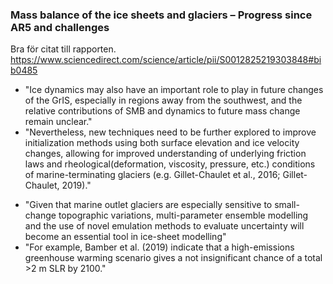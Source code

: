 ### Mass balance of the ice sheets and glaciers – Progress since AR5 and challenges
Bra för citat till rapporten.
https://www.sciencedirect.com/science/article/pii/S0012825219303848#bib0485
* "Ice dynamics may also have an important role to play in future changes of the GrIS, especially in regions away from the southwest, and the relative contributions of SMB and dynamics to future mass change remain unclear."
* "Nevertheless, new techniques need to be further explored to improve initialization methods using both surface elevation and ice velocity changes, allowing for improved understanding of underlying friction laws and rheological(deformation, viscosity, pressure, etc.) conditions of marine-terminating glaciers (e.g. Gillet-Chaulet et al., 2016; Gillet-Chaulet, 2019)."
- "Given that marine outlet glaciers are especially sensitive to small-change topographic variations, multi-parameter ensemble modelling and the use of novel emulation methods to evaluate uncertainty will become an essential tool in ice-sheet modelling"
- "For example, Bamber et al. (2019) indicate that a high-emissions greenhouse warming scenario gives a not insignificant chance of a total >2 m SLR by 2100."
